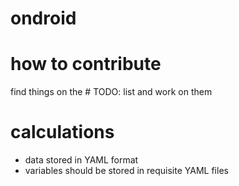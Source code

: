 # ondroid

# how to contribute
find things on the # TODO: list and work on them

# calculations
- data stored in YAML format
- variables should be stored in requisite YAML files
